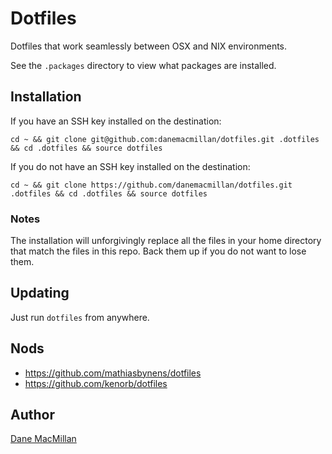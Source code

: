 # Dotfiles

Dotfiles that work seamlessly between OSX and NIX environments.

See the `.packages` directory to view what packages are installed.

## Installation

If you have an SSH key installed on the destination:

`cd ~ && git clone git@github.com:danemacmillan/dotfiles.git .dotfiles && cd .dotfiles && source dotfiles`

If you do not have an SSH key installed on the destination:

`cd ~ && git clone https://github.com/danemacmillan/dotfiles.git .dotfiles && cd .dotfiles && source dotfiles`

### Notes

The installation will unforgivingly replace all the files in your home directory that match the files in this repo. Back them up if you do not want to lose them.

## Updating

Just run `dotfiles` from anywhere.

## Nods

- https://github.com/mathiasbynens/dotfiles
- https://github.com/kenorb/dotfiles

## Author

[Dane MacMillan](https://danemacmillan.com)

